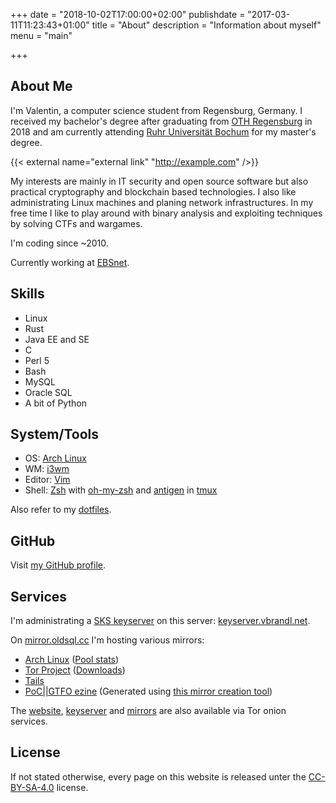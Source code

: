 +++
date = "2018-10-02T17:00:00+02:00"
publishdate = "2017-03-11T11:23:43+01:00"
title = "About"
description = "Information about myself"
menu = "main"

+++

## About Me

I'm Valentin, a computer science student from Regensburg, Germany.  I received
my bachelor's degree after graduating from [OTH Regensburg][1] in 2018 and am
currently attending [Ruhr Universität Bochum][26] for my master's degree.

{{< external name="external link" "http://example.com" />}}

My interests are mainly in IT security and open source software but also
practical cryptography and blockchain based technologies.  I also like
administrating Linux machines and planing network infrastructures.  In my free
time I like to play around with binary analysis and exploiting techniques by
solving CTFs and wargames.

I'm coding since ~2010.

Currently working at [EBSnet][2].

## Skills

 * Linux
 * Rust
 * Java EE and SE
 * C
 * Perl 5
 * Bash
 * MySQL
 * Oracle SQL
 * A bit of Python

## System/Tools

 * OS: [Arch Linux][3]
 * WM: [i3wm][4]
 * Editor: [Vim][5]
 * Shell: [Zsh][6] with [oh-my-zsh][7] and [antigen][8] in [tmux][9]

Also refer to my [dotfiles][10].

## GitHub

Visit [my GitHub profile][11].

## Services

I'm administrating a [SKS keyserver][13] on this server:
[keyserver.vbrandl.net][14].

On [mirror.oldsql.cc][17] I'm hosting various mirrors:

 * [Arch Linux][18] ([Pool stats][19])
 * [Tor Project][20] ([Downloads][21])
 * [Tails][22]
 * [PoC||GTFO ezine][23] (Generated using [this mirror creation tool][24])

The [website][15], [keyserver][16] and [mirrors][25] are also available via Tor
onion services.

## License

If not stated otherwise, every page on this website is released unter the
[CC-BY-SA-4.0][12] license.

[1]: https://www.oth-regensburg.de/
[2]: http://ebsnet.de/
[3]: https://archlinux.org
[4]: https://i3wm.org/
[5]: http://www.vim.org
[6]: https://www.zsh.org/
[7]: https://github.com/robbyrussell/oh-my-zsh
[8]: http://antigen.sharats.me/
[9]: https://tmux.github.io/
[10]: https://github.com/vbrandl/dotfiles
[11]: https://github.com/vbrandl
[12]: https://github.com/vbrandl/vbrandl.net/blob/master/LICENSE
[13]: https://sks-keyservers.net/
[14]: https://keyserver.vbrandl.net/
[15]: http://womux7pjybmp6i5q.onion/
[16]: http://yevybz7bh2ge5pct.onion/
[17]: https://mirror.oldsql.cc/
[18]: https://mirror.oldsql.cc/archlinux/
[19]: https://www.archlinux.org/mirrors/vbrandl.net/
[20]: https://mirror.oldsql.cc/tor/
[21]: https://mirror.oldsql.cc/tor/dist/
[22]: https://mirror.oldsql.cc/tails/
[23]: https://mirror.oldsql.cc/pocorgtfo/
[24]: https://github.com/vbrandl/pocorgtfo-mirror/
[25]: http://oldsqlid5444gjnhxeio2esjnatksjrfcyhec2dbqa3ur3hazlsj4xqd.onion/
[26]: https://www.ruhr-uni-bochum.de/
